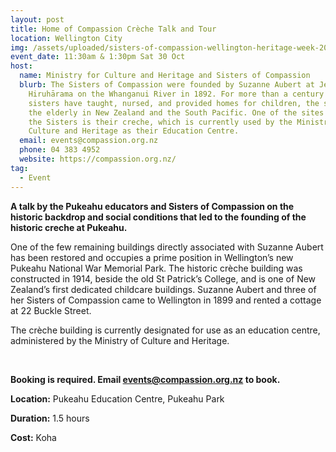 ```yaml
---
layout: post
title: Home of Compassion Crèche Talk and Tour
location: Wellington City
img: /assets/uploaded/sisters-of-compassion-wellington-heritage-week-2021..jpg
event_date: 11:30am & 1:30pm Sat 30 Oct
host:
  name: Ministry for Culture and Heritage and Sisters of Compassion
  blurb: The Sisters of Compassion were founded by Suzanne Aubert at Jerusalem –
    Hiruhārama on the Whanganui River in 1892. For more than a century the
    sisters have taught, nursed, and provided homes for children, the sick and
    the elderly in New Zealand and the South Pacific. One of the sites linked to
    the Sisters is their creche, which is currently used by the Ministry for
    Culture and Heritage as their Education Centre.
  email: events@compassion.org.nz
  phone: 04 383 4952
  website: https://compassion.org.nz/
tag:
  - Event
---
```

**A talk by the Pukeahu educators and Sisters of Compassion on the historic backdrop and social conditions that led to the founding of the historic creche at Pukeahu.**

One of the few remaining buildings directly associated with Suzanne Aubert has been restored and occupies a prime position in Wellington’s new Pukeahu National War Memorial Park. The historic crèche building was constructed in 1914, beside the old St Patrick’s College, and is one of New Zealand’s first dedicated childcare buildings. Suzanne Aubert and three of her Sisters of Compassion came to Wellington in 1899 and rented a cottage at 22 Buckle Street.

The crèche building is currently designated for use as an education centre, administered by the Ministry of Culture and Heritage.

<br>

**Booking is required. Email events@compassion.org.nz to book.**

**Location:** Pukeahu Education Centre, Pukeahu Park

**Duration:** 1.5 hours

**Cost:** Koha